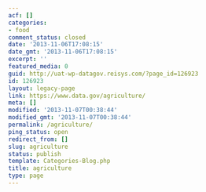 ```yaml
---
acf: []
categories:
- food
comment_status: closed
date: '2013-11-06T17:08:15'
date_gmt: '2013-11-06T17:08:15'
excerpt: ''
featured_media: 0
guid: http://uat-wp-datagov.reisys.com/?page_id=126923
id: 126923
layout: legacy-page
link: https://www.data.gov/agriculture/
meta: []
modified: '2013-11-07T00:38:44'
modified_gmt: '2013-11-07T00:38:44'
permalink: /agriculture/
ping_status: open
redirect_from: []
slug: agriculture
status: publish
template: Categories-Blog.php
title: agriculture
type: page
---
```


